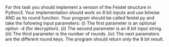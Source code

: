 For this task you should implement a version of the Feistel structure in Python3.
Your implementation should work on 8 bit inputs and use bitwise AND as its round function. Your
program should be called feistel.py and take the following input parameters:
(i) The first parameter is an optional option -d (for decryption).
(ii) The second parameter is an 8 bit input string.
(iii) The third parameter is the number of rounds.
(iv) The next parameters are the different round keys.
The program should return only the 8 bit result.
